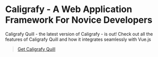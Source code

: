 # Caligrafy - A Web Application Framework For Novice Developers

Caligrafy Quill - the latest version of Caligrafy - is out!
Check out all the features of Caligrafy Quill and how it integrates seamlessly with Vue.js
> [Get Caligrafy Quill](https://github.com/caligrafy/caligrafy-quill) 

<br />
